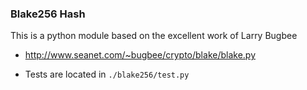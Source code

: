### Blake256 Hash


This is a python module based on the excellent work of Larry Bugbee  
* http://www.seanet.com/~bugbee/crypto/blake/blake.py

* Tests are located in  ```./blake256/test.py``` 